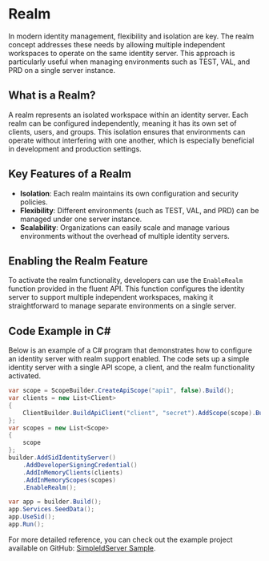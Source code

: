# Realm

In modern identity management, flexibility and isolation are key. The realm concept addresses these needs by allowing multiple independent workspaces to operate on the same identity server. This approach is particularly useful when managing environments such as TEST, VAL, and PRD on a single server instance.

## What is a Realm?

A realm represents an isolated workspace within an identity server. Each realm can be configured independently, meaning it has its own set of clients, users, and groups. This isolation ensures that environments can operate without interfering with one another, which is especially beneficial in development and production settings.

## Key Features of a Realm

* **Isolation**: Each realm maintains its own configuration and security policies.
* **Flexibility**: Different environments (such as TEST, VAL, and PRD) can be managed under one server instance.
* **Scalability**: Organizations can easily scale and manage various environments without the overhead of multiple identity servers.

## Enabling the Realm Feature

To activate the realm functionality, developers can use the `EnableRealm ` function provided in the fluent API. This function configures the identity server to support multiple independent workspaces, making it straightforward to manage separate environments on a single server.

## Code Example in C#

Below is an example of a C# program that demonstrates how to configure an identity server with realm support enabled. The code sets up a simple identity server with a single API scope, a client, and the realm functionality activated.

```csharp  title="Program.cs"
var scope = ScopeBuilder.CreateApiScope("api1", false).Build();
var clients = new List<Client>
{
    ClientBuilder.BuildApiClient("client", "secret").AddScope(scope).Build()
};
var scopes = new List<Scope>
{
    scope
};
builder.AddSidIdentityServer()
    .AddDeveloperSigningCredential()
    .AddInMemoryClients(clients)
    .AddInMemoryScopes(scopes)
    .EnableRealm();

var app = builder.Build();
app.Services.SeedData();
app.UseSid();
app.Run();
```

For more detailed reference, you can check out the example project available on GitHub: [SimpleIdServer Sample](https://github.com/simpleidserver/SimpleIdServer/tree/master/samples/IdserverRealm).